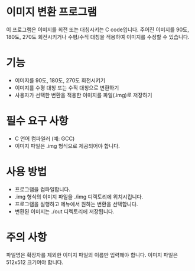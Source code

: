 # 이미지 변환 프로그램

이 프로그램은 이미지를 회전 또는 대칭시키는 C code입니다. 주어진 이미지를 90도, 180도, 270도 회전시키거나 수평/수직 대칭을 적용하여 이미지를 수정할 수 있습니다.

# 기능
- 이미지를 90도, 180도, 270도 회전시키기
- 이미지를 수평 대칭 또는 수직 대칭으로 변환하기
- 사용자가 선택한 변환을 적용한 이미지를 파일(.img)로 저장하기
# 필수 요구 사항
- C 언어 컴파일러 (예: GCC)
- 이미지 파일은 .img 형식으로 제공되어야 합니다.
# 사용 방법
- 프로그램을 컴파일합니다.
- .img 형식의 이미지 파일을 ./img 디렉토리에 위치시킵니다.
- 프로그램을 실행하고 메뉴에서 원하는 변환을 선택합니다.
- 변환된 이미지는 ./out 디렉토리에 저장됩니다.

# 주의 사항
파일명은 확장자를 제외한 이미지 파일의 이름만 입력해야 합니다.
이미지 파일은 512x512 크기여야 합니다.
